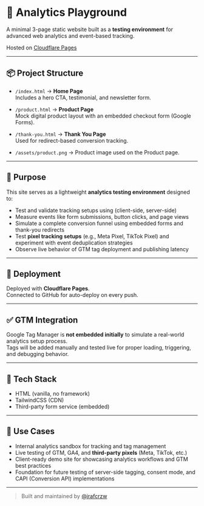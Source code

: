# 🧪 Analytics Playground

A minimal 3-page static website built as a **testing environment** for advanced web analytics and event-based tracking.

Hosted on [Cloudflare Pages](https://analytics-playground.pages.dev/)

---

## 📦 Project Structure

- `/index.html` → **Home Page**  
  Includes a hero CTA, testimonial, and newsletter form.

- `/product.html` → **Product Page**  
  Mock digital product layout with an embedded checkout form (Google Forms).

- `/thank-you.html` → **Thank You Page**  
  Used for redirect-based conversion tracking.

- `/assets/product.png` → Product image used on the Product page.

---

## 🎯 Purpose

This site serves as a lightweight **analytics testing environment** designed to:

- Test and validate tracking setups using (client-side, server-side)
- Measure events like form submissions, button clicks, and page views
- Simulate a complete conversion funnel using embedded forms and thank-you redirects
- Test **pixel tracking setups** (e.g., Meta Pixel, TikTok Pixel) and experiment with event deduplication strategies
- Observe live behavior of GTM tag deployment and publishing latency

---

## 🚀 Deployment

Deployed with **Cloudflare Pages**.  
Connected to GitHub for auto-deploy on every push.

---

## ✅ GTM Integration

Google Tag Manager is **not embedded initially** to simulate a real-world analytics setup process.  
Tags will be added manually and tested live for proper loading, triggering, and debugging behavior.

---

## 🔧 Tech Stack

- HTML (vanilla, no framework)
- TailwindCSS (CDN)
- Third-party form service (embedded)

---

## 💼 Use Cases

- Internal analytics sandbox for tracking and tag management
- Live testing of GTM, GA4, and **third-party pixels** (Meta, TikTok, etc.)
- Client-ready demo site for showcasing analytics workflows and GTM best practices
- Foundation for future testing of server-side tagging, consent mode, and CAPI (Conversion API) implementations

---

> Built and maintained by [@jrafcrzw](https://github.com/jrafcrzw)
